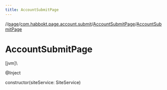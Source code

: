 ```yaml
---
title: AccountSubmitPage
---
```

//[page](../../../index.html)/[com.habbokt.page.account.submit](../index.html)/[AccountSubmitPage](index.html)/[AccountSubmitPage](-account-submit-page.html)



# AccountSubmitPage



[jvm]\




@Inject



constructor(siteService: SiteService)





